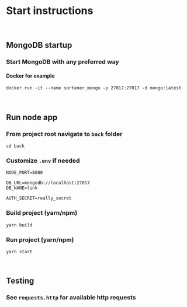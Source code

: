 # Start instructions
<br>

## MongoDB startup

### Start MongoDB with any preferred way

#### Docker for example
```shell
docker run -it --name sortener_mongo -p 27017:27017 -d mongo:latest
```
<br>

## Run node app

### From project root navigate to `back` folder
```shell
cd back
```

### Customize `.env` if needed
```dotenv
NODE_PORT=8080

DB_URL=mongodb://localhost:27017
DB_NANE=link

AUTH_SECRET=really_secret
```

### Build project (yarn/npm)
```shell
yarn build
```

### Run project (yarn/npm)
```shell
yarn start
```
<br>

## Testing

### See `requests.http` for available http requests
